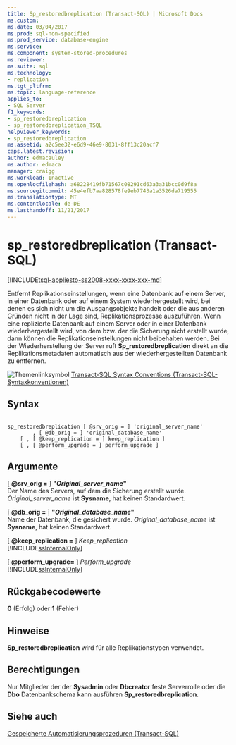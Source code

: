 ```yaml
---
title: Sp_restoredbreplication (Transact-SQL) | Microsoft Docs
ms.custom: 
ms.date: 03/04/2017
ms.prod: sql-non-specified
ms.prod_service: database-engine
ms.service: 
ms.component: system-stored-procedures
ms.reviewer: 
ms.suite: sql
ms.technology:
- replication
ms.tgt_pltfrm: 
ms.topic: language-reference
applies_to:
- SQL Server
f1_keywords:
- sp_restoredbreplication
- sp_restoredbreplication_TSQL
helpviewer_keywords:
- sp_restoredbreplication
ms.assetid: a2c5ee32-e6d9-46e9-8031-8ff13c20acf7
caps.latest.revision: 
author: edmacauley
ms.author: edmaca
manager: craigg
ms.workload: Inactive
ms.openlocfilehash: a68228419fb71567c08291cd63a3a31bcc0d9f8a
ms.sourcegitcommit: 45e4efb7aa828578fe9eb7743a1a3526da719555
ms.translationtype: MT
ms.contentlocale: de-DE
ms.lasthandoff: 11/21/2017
---
```

# <a name="sprestoredbreplication-transact-sql"></a>sp_restoredbreplication (Transact-SQL)
[!INCLUDE[tsql-appliesto-ss2008-xxxx-xxxx-xxx-md](../../includes/tsql-appliesto-ss2008-xxxx-xxxx-xxx-md.md)]

  Entfernt Replikationseinstellungen, wenn eine Datenbank auf einem Server, in einer Datenbank oder auf einem System wiederhergestellt wird, bei denen es sich nicht um die Ausgangsobjekte handelt oder die aus anderen Gründen nicht in der Lage sind, Replikationsprozesse auszuführen. Wenn eine replizierte Datenbank auf einem Server oder in einer Datenbank wiederhergestellt wird, von dem bzw. der die Sicherung nicht erstellt wurde, dann können die Replikationseinstellungen nicht beibehalten werden. Bei der Wiederherstellung der Server ruft **Sp_restoredbreplication** direkt an die Replikationsmetadaten automatisch aus der wiederhergestellten Datenbank zu entfernen.  
  
 ![Themenlinksymbol](../../database-engine/configure-windows/media/topic-link.gif "Topic link icon") [Transact-SQL Syntax Conventions (Transact-SQL-Syntaxkonventionen)](../../t-sql/language-elements/transact-sql-syntax-conventions-transact-sql.md)  
  
## <a name="syntax"></a>Syntax  
  
```  
  
sp_restoredbreplication [ @srv_orig = ] 'original_server_name'  
        , [ @db_orig = ] 'original_database_name'  
    [ , [ @keep_replication = ] keep_replication ]  
    [ , [ @perform_upgrade = ] perform_upgrade ]  
```  
  
## <a name="arguments"></a>Argumente  
 [  **@srv_orig =** ] **"***Original_server_name***"**  
 Der Name des Servers, auf dem die Sicherung erstellt wurde. *Original_server_name* ist **Sysname**, hat keinen Standardwert.  
  
 [  **@db_orig =** ] **"***Original_database_name***"**  
 Name der Datenbank, die gesichert wurde. *Original_database_name* ist **Sysname**, hat keinen Standardwert.  
  
 [  **@keep_replication =** ] *Keep_replication*  
 [!INCLUDE[ssInternalOnly](../../includes/ssinternalonly-md.md)]  
  
 [  **@perform_upgrade=** ] *Perform_upgrade*  
 [!INCLUDE[ssInternalOnly](../../includes/ssinternalonly-md.md)]  
  
## <a name="return-code-values"></a>Rückgabecodewerte  
 **0** (Erfolg) oder **1** (Fehler)  
  
## <a name="remarks"></a>Hinweise  
 **Sp_restoredbreplication** wird für alle Replikationstypen verwendet.  
  
## <a name="permissions"></a>Berechtigungen  
 Nur Mitglieder der der **Sysadmin** oder **Dbcreator** feste Serverrolle oder die **Dbo** Datenbankschema kann ausführen **Sp_restoredbreplication**.  
  
## <a name="see-also"></a>Siehe auch  
 [Gespeicherte Automatisierungsprozeduren &#40;Transact-SQL&#41;](../../relational-databases/system-stored-procedures/replication-stored-procedures-transact-sql.md)  
  
  
